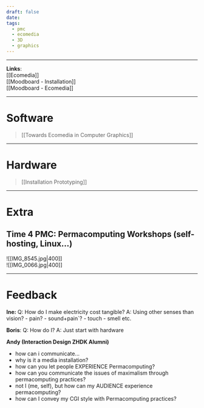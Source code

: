 ```yaml
---
draft: false
date: 
tags:
  - pmc
  - ecomedia
  - 3D
  - graphics
---
```

___

**Links**:<br>[[Ecomedia]]<br>[[Moodboard - Installation]]<br>[[Moodboard - Ecomedia]]

___
# Software

>[[Towards Ecomedia in Computer Graphics]]

___
# Hardware

>[[Installation Prototyping]]

___
# Extra
## Time 4 PMC: Permacomputing Workshops (self-hosting, Linux...)

![[IMG_8545.jpg|400]]<br>
![[IMG_0066.jpg|400]]
___
# Feedback 

**Ine:**
Q: How do I make electricity cost tangible?
A: Using other senses than vision?
	- pain?
	- sound+pain`?
	- touch
	- smell etc.

**Boris**:
Q: How do I?
A: Just start with hardware

**Andy (Interaction Design ZHDK Alumni)**
- how can i communicate...
- why is it a media installation?
- how can you let people EXPERIENCE Permacomputing? 
- how can you communicate the issues of maximalism through permacomputing practices?
- not I (me, self), but how can my AUDIENCE experience permacomputing?
- how can I convey my CGI style with Permacomputing practices?


